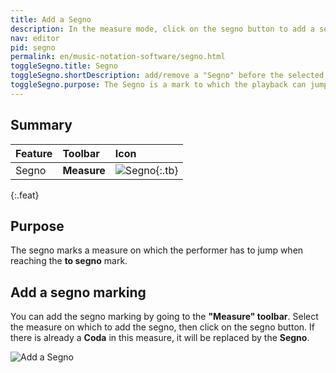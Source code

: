 ```yaml
---
title: Add a Segno
description: In the measure mode, click on the segno button to add a segno marking to the selected measure
nav: editor
pid: segno
permalink: en/music-notation-software/segno.html
toggleSegno.title: Segno
toggleSegno.shortDescription: add/remove a "Segno" before the selected measure
toggleSegno.purpose: The Segno is a mark to which the playback can jump with a "Dal Segno" notation. 
---
```


## Summary

| Feature | Toolbar | Icon |
|:--------|:--------|:-----|
| Segno | **Measure** | ![Segno](https://prod.flat-cdn.com/img/icons/editorActions/segno.svg){:.tb} |
{:.feat}

## Purpose

The segno marks a measure on which the performer has to jump when reaching the **to segno** mark. 

## Add a segno marking

You can add the segno marking by going to the **"Measure" toolbar**. Select the measure on which to add the segno, then click on the segno button. If there is already a **Coda** in this measure, it will be replaced by the **Segno**. 

![Add a Segno](/help/assets/img/editor/segno-toolbar.png)
